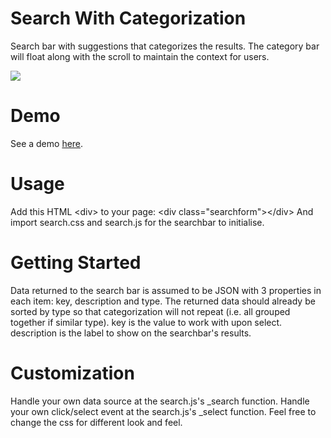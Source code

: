 Search With Categorization
==========================

Search bar with suggestions that categorizes the results.
The category bar will float along with the scroll to maintain the context for users.

<img src="https://raw.githubusercontent.com/Kyeo1983/Search_With_Categorization/master/sample/screenshot.jpg"/>



Demo
=====
See a demo <a href="http://codepen.io/Kyeo1983/full/yohbs" target="_blank">here</a>.



Usage
======

Add this HTML &lt;div&gt; to your page:     &lt;div class="searchform"&gt;&lt;/div&gt;
And import search.css and search.js for the searchbar to initialise.



Getting Started
===============

Data returned to the search bar is assumed to be JSON with 3 properties in each item: key, description and type.
The returned data should already be sorted by type so that categorization will not repeat (i.e. all grouped together if similar type).
key is the value to work with upon select.
description is the label to show on the searchbar's results.



Customization
==============

Handle your own data source at the search.js's _search function.
Handle your own click/select event at the search.js's _select function.
Feel free to change the css for different look and feel.
